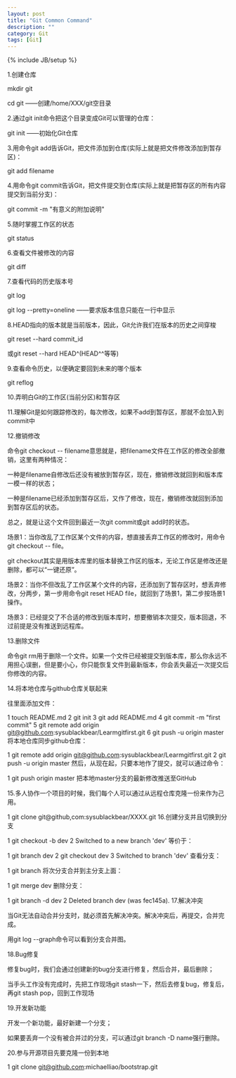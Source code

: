 ```yaml
---
layout: post
title: "Git Common Command"
description: ""
category: Git
tags: [Git]
---
```

{% include JB/setup %}

1.创建仓库

mkdir git

cd git  ——创建/home/XXX/git空目录

2.通过git init命令把这个目录变成Git可以管理的仓库：

git init ——初始化Git仓库

3.用命令git add告诉Git，把文件添加到仓库(实际上就是把文件修改添加到暂存区)：

git add filename

4.用命令git commit告诉Git，把文件提交到仓库(实际上就是把暂存区的所有内容提交到当前分支)：

git commit -m "有意义的附加说明"

5.随时掌握工作区的状态

git status

6.查看文件被修改的内容

git diff

7.查看代码的历史版本号

git log

git log --pretty=oneline   ——要求版本信息只能在一行中显示

8.HEAD指向的版本就是当前版本，因此，Git允许我们在版本的历史之间穿梭

git reset --hard commit_id

或git reset --hard HEAD^(HEAD^^等等)

9.查看命令历史，以便确定要回到未来的哪个版本

git reflog

10.弄明白Git的工作区(当前分区)和暂存区

11.理解Git是如何跟踪修改的，每次修改，如果不add到暂存区，那就不会加入到commit中

12.撤销修改

命令git checkout -- filename意思就是，把filename文件在工作区的修改全部撤销，这里有两种情况：

一种是filename自修改后还没有被放到暂存区，现在，撤销修改就回到和版本库一模一样的状态；

一种是filename已经添加到暂存区后，又作了修改，现在，撤销修改就回到添加到暂存区后的状态。

总之，就是让这个文件回到最近一次git commit或git add时的状态。

场景1：当你改乱了工作区某个文件的内容，想直接丢弃工作区的修改时，用命令git checkout -- file。

git checkout其实是用版本库里的版本替换工作区的版本，无论工作区是修改还是删除，都可以“一键还原”。

场景2：当你不但改乱了工作区某个文件的内容，还添加到了暂存区时，想丢弃修改，分两步，第一步用命令git reset HEAD file，就回到了场景1，第二步按场景1操作。

场景3：已经提交了不合适的修改到版本库时，想要撤销本次提交，版本回退，不过前提是没有推送到远程库。

 13.删除文件

命令git rm用于删除一个文件。如果一个文件已经被提交到版本库，那么你永远不用担心误删，但是要小心，你只能恢复文件到最新版本，你会丢失最近一次提交后你修改的内容。

14.将本地仓库与github仓库关联起来

往里面添加文件：

1 touch README.md
2 git init
3 git add README.md
4 git commit -m "first commit"
5 git remote add origin git@github.com:sysublackbear/Learmgitfirst.git
6 git push -u origin master
将本地仓库同步github仓库：

1 git remote add origin git@github.com:sysublackbear/Learmgitfirst.git
2 git push -u origin master
然后，从现在起，只要本地作了提交，就可以通过命令：

1 git push origin master
把本地master分支的最新修改推送至GitHub

15.多人协作一个项目的时候，我们每个人可以通过从远程仓库克隆一份来作为己用。

1 git  clone git@github,com:sysublackbear/XXXX.git
16.创建分支并且切换到分支

1 git checkout -b dev
2 Switched to a new branch 'dev'
等价于：

1 git branch dev
2 git checkout dev
3 Switched to branch 'dev'
查看分支：

1 git branch
将次分支合并到主分支上面：

1 git merge dev
删除分支：

1 git branch -d dev
2 Deleted branch dev (was fec145a).
17.解决冲突

当Git无法自动合并分支时，就必须首先解决冲突。解决冲突后，再提交，合并完成。

用git log --graph命令可以看到分支合并图。

18.Bug修复

修复bug时，我们会通过创建新的bug分支进行修复，然后合并，最后删除；

当手头工作没有完成时，先把工作现场git stash一下，然后去修复bug，修复后，再git stash pop，回到工作现场

19.开发新功能

开发一个新功能，最好新建一个分支；

如果要丢弃一个没有被合并过的分支，可以通过git branch -D name强行删除。

20.参与开源项目先要克隆一份到本地

1 git clone git@github.com:michaelliao/bootstrap.git